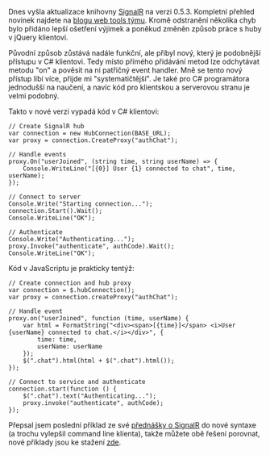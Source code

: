 <!-- dcterms:identifier = aspnetcz#399 -->
<!-- dcterms:title = SignalR 0.5.3 a aktualizace příkladů -->
<!-- dcterms:abstract = Dnes vyšla aktualizace knihovny SignalR na verzi 0.5.3. Obsahuje několik užitečných věcí, takže jsem aktualizoval příklady ze své přednášky. -->
<!-- np9:categoryId = 1 -->
<!-- x4w:category = Programování -->
<!-- np9:authorId = 1 -->
<!-- np9:authorEmail = michal.valasek@altairis.cz -->
<!-- dcterms:creator = Michal Altair Valášek -->
<!-- dcterms:created = 2012-08-24T17:16:27.053+02:00 -->
<!-- dcterms:dateAccepted = 2012-08-24T17:00:00+02:00 -->
<!-- x4w:pictureWidth = 150 -->
<!-- x4w:pictureHeight = 150 -->
<!-- x4w:pictureUrl = /perex-pictures/20120824-signalr-0-5-3-a-aktualizace-prikladu.png -->

Dnes vyšla aktualizace knihovny [SignalR](http://www.signalr.net) na verzi 0.5.3. Kompletní přehled novinek najdete na [blogu web tools týmu](http://blogs.msdn.com/b/webdev/archive/2012/08/22/announcing-the-release-of-signalr-0-5-3.aspx). Kromě odstranění několika chyb bylo přidáno lepší ošetření výjimek a poněkud změněn způsob práce s huby v jQuery klientovi. 

Původní způsob zůstává nadále funkční, ale přibyl nový, který je podobnější přístupu v C# klientovi. Tedy místo přímého přidávání metod lze odchytávat metodu "on" a pověsit na ni patřičný event handler. Mně se tento nový přístup líbí více, přijde mi "systematičtější". Je také pro C# programátora jednodušší na naučení, a navíc kód pro klientskou a serverovou stranu je velmi podobný.

Takto v nové verzi vypadá kód v C# klientovi:

    // Create SignalR hub
    var connection = new HubConnection(BASE_URL);
    var proxy = connection.CreateProxy("authChat");

    // Handle events
    proxy.On("userJoined", (string time, string userName) => {
        Console.WriteLine("[{0}] User {1} connected to chat", time, userName);
    });

    // Connect to server
    Console.Write("Starting connection...");
    connection.Start().Wait();
    Console.WriteLine("OK");

    // Authenticate
    Console.Write("Authenticating...");
    proxy.Invoke("authenticate", authCode).Wait();
    Console.WriteLine("OK");

Kód v JavaScriptu je prakticky tentýž:

    // Create connection and hub proxy
    var connection = $.hubConnection();
    var proxy = connection.createProxy("authChat");

    // Handle event
    proxy.on("userJoined", function (time, userName) {
        var html = FormatString("<div><span>[{time}]</span> <i>User {userName} connected to chat.</i></div>", {
            time: time,
            userName: userName
        });
        $(".chat").html(html + $(".chat").html());
    });

    // Connect to service and authenticate
    connection.start(function () {
        $(".chat").text("Authenticating...");
        proxy.invoke("authenticate", authCode);
    });

Přepsal jsem poslední příklad ze své [přednášky o SignalR](http://www.aspnet.cz/articles/396-signalr-realtime-web-v-asp-net) do nové syntaxe (a trochu vylepšil command line klienta), takže můžete obě řešení porovnat, nové příklady jsou ke stažení [zde](http://www.cdn.altairis.cz/Prednasky/20120824-signalr-0.5.3.zip).